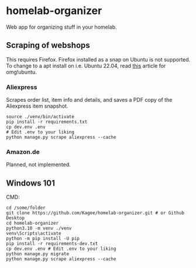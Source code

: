 # homelab-organizer
Web app for organizing stuff in your homelab.

## Scraping of webshops
This requires Firefox. Firefox installed as a snap on Ubuntu is not supported. To change to a apt install on i.e. Ubuntu 22.04, read [this](https://www.omgubuntu.co.uk/2022/04/how-to-install-firefox-deb-apt-ubuntu-22-04) article for omg!ubuntu.
### Aliexpress
Scrapes order list, item info and details, and saves a PDF copy of the Aliexpress item snapshot.

````
source ./venv/bin/activate
pip install -r requirements.txt
cp dev.env .env
# Edit .env to your liking
python manage.py scrape aliexpress --cache
````

### Amazon.de
Planned, not implemented.

## Windows 101
CMD:
````
cd /some/folder
git clone https://github.com/Kagee/homelab-organizer.git # or Github Desktop
cd homelab-organizer
python3.10 -m venv ./venv
venv\Scripts\activate
python -m pip install -U pip
pip install -r requirements-dev.txt
cp dev.env .env # Edit .env to your liking
python manage.py migrate
python manage.py scrape aliexpress --cache
````